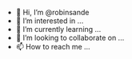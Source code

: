 - 👋 Hi, I’m @robinsande
- 👀 I’m interested in ...
- 🌱 I’m currently learning ...
- 💞️ I’m looking to collaborate on ...
- 📫 How to reach me ...

<!---
robinsande/robinsande is a ✨ special ✨ repository because its `README.md` (this file) appears on your GitHub profile.
You can click the Preview link to take a look at your changes.
--->
